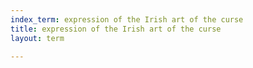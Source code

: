 ```yaml
---
index_term: expression of the Irish art of the curse
title: expression of the Irish art of the curse
layout: term

---
```

